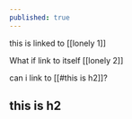 ```yaml
---
published: true
---
```


this is linked to [[lonely 1]]

What if link to itself [[lonely 2]]

can i link to [[#this is h2]]?

## this is h2
